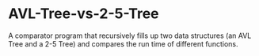 # AVL-Tree-vs-2-5-Tree
A comparator program that recursively fills up two data structures (an AVL Tree and a 2-5 Tree) and compares the run time of different functions.
